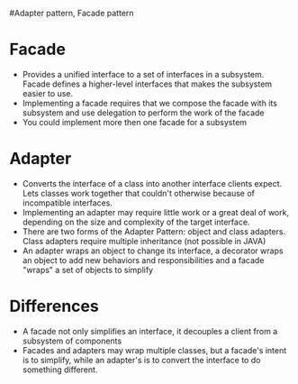 #Adapter pattern, Facade pattern

Facade
=
- Provides a unified interface to a set of interfaces in a subsystem. Facade defines a higher-level interfaces that makes the subsystem  easier to use.
- Implementing a facade requires that we compose the facade with its subsystem and use delegation to perform the work of the facade
- You could implement more then one facade for a subsystem


Adapter
=
- Converts the interface of a class into another interface clients expect. Lets classes work together that couldn't otherwise because of incompatible interfaces.
- Implementing an adapter may require little work or a great deal of work, depending on the size and complexity of the target interface.
- There are two forms of the Adapter Pattern: object and class adapters. Class adapters require multiple inheritance (not possible in JAVA)
- An adapter wraps an object to change its interface, a decorator wraps an object to add new behaviors and responsibilities and a facade "wraps" a set of objects to simplify


Differences
=
- A facade not only simplifies an interface, it decouples a client from a subsystem of components
- Facades and adapters may wrap multiple classes, but a facade's intent is to simplify, while an adapter's is to convert the interface to do something different.
